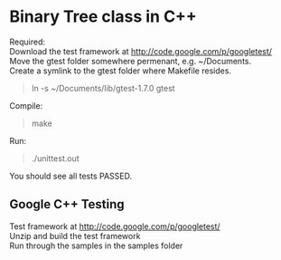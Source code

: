 # Binary Tree class in C++

Required:   
Download the test framework at http://code.google.com/p/googletest/   
Move the gtest folder somewhere permenant, e.g. ~/Documents.   
Create a symlink to the gtest folder where Makefile resides.        
> ln -s ~/Documents/lib/gtest-1.7.0 gtest

Compile:   
> make

Run:   
> ./unittest.out

You should see all tests PASSED.   


## Google C++ Testing
Test framework at http://code.google.com/p/googletest/   
Unzip and build the test framework    
Run through the samples in the samples folder

